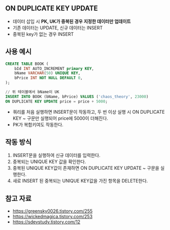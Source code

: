 ## ON DUPLICATE KEY UPDATE

- 데이터 삽입 시 **PK, UK가 중복된 경우 지정한 데이터만 업데이트**
- 기존 데이터는 UPDATE, 신규 데이터는 INSERT
- 중복된 key가 없는 경우 INSERT

## 사용 예시

```sql
CREATE TABLE BOOK (
	bId INT AUTO_INCREMENT primary KEY,
	bName VARCHAR(50) UNIQUE KEY,
	bPrice INT NOT NULL DEFAULT 0,
);

// 위 테이블에서 bName이 UK
INSERT INTO BOOK (bName, bPrice) VALUES ('chaos_theory', 23000) 
ON DUPLICATE KEY UPDATE price = price + 5000;
```

- 쿼리를 처음 실행하면 INSERT문이 작동하고, 두 번 이상 실행 시 ON DUPLICATE KEY ~ 구문만 실행되어 price에 5000이 더해진다.
- PK가 복합키여도 작동한다.

## 작동 방식

1. INSERT문을 실행하여 신규 데이터를 입력한다.
2. 중복되는 UNIQUE KEY 값을 확인한다.
3. 중복된 UNIQUE KEY값이 존재하면 ON DUPLICATE KEY UPDATE ~ 구문을 실행한다.
4. 새로 INSERT 된 중복되는 UNIQUE KEY값을 가진 항목을 DELETE한다.

## 참고 자료

- https://greensky0026.tistory.com/255
- https://wickedmagica.tistory.com/253
- https://sdevstudy.tistory.com/12